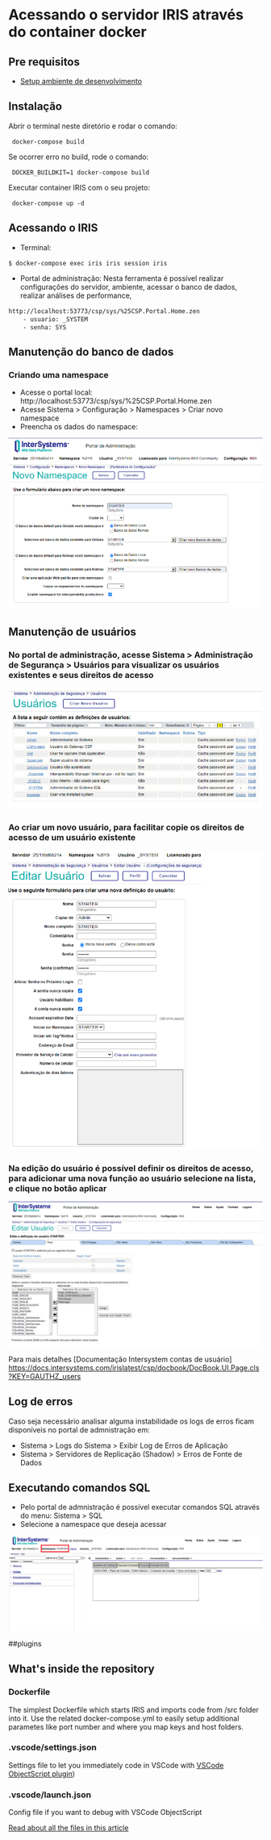 # Acessando o servidor IRIS através do container docker

## Pre requisitos

- [Setup ambiente de desenvolvimento](/Instructions/SETUP.md)

## Instalação

Abrir o terminal neste diretório e rodar o comando:

```
 docker-compose build
```

Se ocorrer erro no build, rode o comando:
 
```
 DOCKER_BUILDKIT=1 docker-compose build
```

Executar container IRIS com o seu projeto:

```
 docker-compose up -d
```

## Acessando o IRIS

- Terminal:

```
$ docker-compose exec iris iris session iris
```

- Portal de administração: Nesta ferramenta é possível realizar configurações do servidor, ambiente, acessar o banco de dados, realizar análises de performance, 
```
http://localhost:53773/csp/sys/%25CSP.Portal.Home.zen
    - usuario: _SYSTEM
    - senha: SYS
```

## Manutenção do banco de dados
### Criando uma namespace
- Acesse o portal local:  http://localhost:53773/csp/sys/%25CSP.Portal.Home.zen
- Acesse Sistema > Configuração > Namespaces > Criar novo namespace
- Preencha os dados do namespace:

![namespace.png](/Instructions/images/namespace.png)


## Manutenção de usuários

### No portal de administração, acesse Sistema > Administração de Segurança > Usuários para visualizar os usuários existentes e seus direitos de acesso

![irisusuarios.png](/Instructions/images/irisusuarios.png)

### Ao criar um novo usuário, para facilitar copie os direitos de acesso de um usuário existente

![irisnovousuario.png](/Instructions/images/irisnovousuario.png)

### Na edição do usuário é possível definir os direitos de acesso, para adicionar uma nova função ao usuário selecione na lista, e clique no botão aplicar

![irisuserroles.png](/Instructions/images/irisuserroles.png)

Para mais detalhes [Documentação Intersystem contas de usuário] https://docs.intersystems.com/irislatest/csp/docbook/DocBook.UI.Page.cls?KEY=GAUTHZ_users


## Log de erros
Caso seja necessário analisar alguma instabilidade os logs de erros ficam disponíveis no portal de admnistração em:

- Sistema  > Logs do Sistema  > Exibir Log de Erros de Aplicação
- Sistema  > Servidores de Replicação (Shadow)  > Erros de Fonte de Dados


## Executando comandos SQL
- Pelo portal de admnistração é possível executar comandos SQL através do menu: Sistema > SQL
- Selecione a namespace que deseja acessar

![irissql.png](/Instructions/images/irissql.png)



##plugins


## What's inside the repository

### Dockerfile

The simplest Dockerfile which starts IRIS and imports code from /src folder into it.
Use the related docker-compose.yml to easily setup additional parametes like port number and where you map keys and host folders.


### .vscode/settings.json

Settings file to let you immediately code in VSCode with [VSCode ObjectScript plugin](https://marketplace.visualstudio.com/items?itemName=daimor.vscode-objectscript))

### .vscode/launch.json
Config file if you want to debug with VSCode ObjectScript

[Read about all the files in this article](https://community.intersystems.com/post/dockerfile-and-friends-or-how-run-and-collaborate-objectscript-projects-intersystems-iris)
